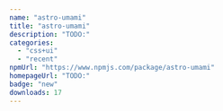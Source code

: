 ```yaml
---
name: "astro-umami"
title: "astro-umami"
description: "TODO:"
categories:
  - "css+ui"
  - "recent"
npmUrl: "https://www.npmjs.com/package/astro-umami"
homepageUrl: "TODO:"
badge: "new"
downloads: 17
---
```


